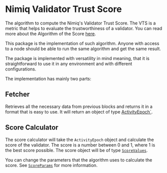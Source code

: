 # Nimiq Validator Trust Score

The algorithm to compute the Nimiq's Validator Trust Score. The VTS is a metric that helps to evaluate the trustworthiness of a validator. You can read more about the Algorithm of the Score [here](https://nimiq-validators.pages.dev/vts).

This package is the implementation of such algorithm. Anyone with access to a node should be able to run the same algorithm and get the same result.

The package is implemented with versatility in mind meaning, that it is straightforward to use it in any environment and with different configurations.

The implementation has mainly two parts:

## Fetcher

Retrieves all the necessary data from previous blocks and returns it in a format that is easy to use. It will return an object of type [ActivityEpoch`](./src/types.ts).

## Score Calculator

The score calculator will take the `ActivityEpoch` object and calculate the score of the validator. The score is a number between 0 and 1, where 1 is the best score possible. The score object will be of type [`ScoreValues`](./src/types.ts).

You can change the parameters that the algorithm uses to calculate the score. See [`ScoreParams`](./src/types.ts) for more information.
